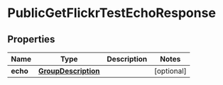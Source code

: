 

# PublicGetFlickrTestEchoResponse


## Properties

| Name | Type | Description | Notes |
|------------ | ------------- | ------------- | -------------|
|**echo** | [**GroupDescription**](GroupDescription.md) |  |  [optional] |




